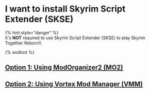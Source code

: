 # I want to install Skyrim Script Extender (SKSE)

{% hint style="danger" %}
\
It's **NOT** required to use Skyrim Script Extender (SKSE) to play Skyrim Together Reborn!\

{% endhint %}

## [Option 1: Using ModOrganizer2 (MO2)](using-modorganizer2.md)



## [Option 2: Using Vortex Mod Manager (VMM)](using-vortex-mod-manager.md)
